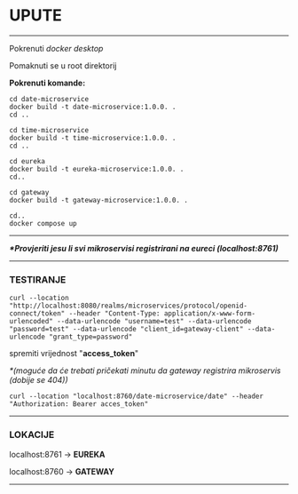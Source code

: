 
# **UPUTE**

---

Pokrenuti *docker desktop*

Pomaknuti se u root direktorij

**Pokrenuti komande:**

```
cd date-microservice
docker build -t date-microservice:1.0.0. .
cd ..

cd time-microservice
docker build -t time-microservice:1.0.0. .
cd ..

cd eureka
docker build -t eureka-microservice:1.0.0. .
cd..

cd gateway
docker build -t gateway-microservice:1.0.0. .

cd..
docker compose up
```

---

***\*Provjeriti jesu li svi mikroservisi registrirani na eureci (localhost:8761)***

---

### TESTIRANJE

```
curl --location "http://localhost:8080/realms/microservices/protocol/openid-connect/token" --header "Content-Type: application/x-www-form-urlencoded" --data-urlencode "username=test" --data-urlencode "password=test" --data-urlencode "client_id=gateway-client" --data-urlencode "grant_type=password"
```

spremiti vrijednost "**access_token**"

*\*(moguće da će trebati pričekati minutu da gateway registrira mikroservis (dobije se 404))*

```
curl --location "localhost:8760/date-microservice/date" --header "Authorization: Bearer acces_token"
```

---

### LOKACIJE

localhost:8761 -\> **EUREKA**

localhost:8760 -\> **GATEWAY**

---
